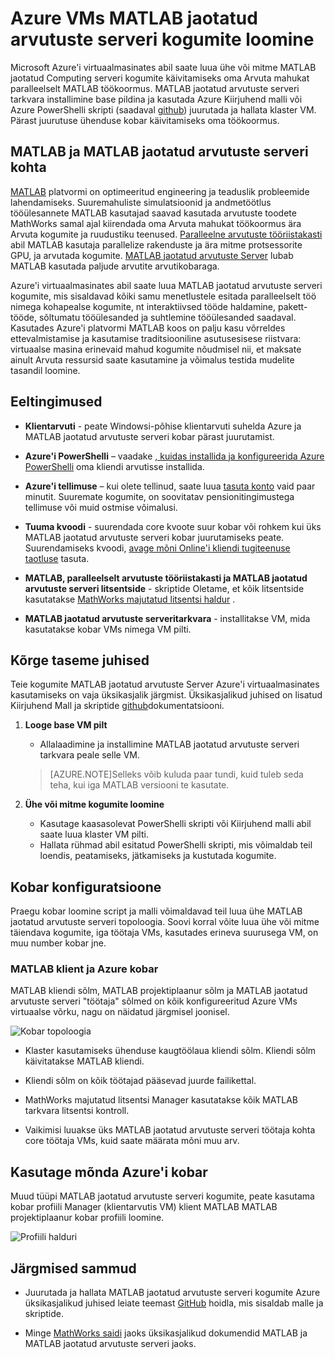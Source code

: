 <properties
   pageTitle="Klõpsake virtuaalmasinates kogumite MATLAB | Microsoft Azure'i"
   description="Microsoft Azure'i virtuaalmasinates abil saate luua oma Arvuta mahukat paralleelselt MATLAB töökoormus käivitamiseks MATLAB jaotatud Computing serveri kogumite"
   services="virtual-machines-windows"
   documentationCenter=""
   authors="mscurrell"
   manager="timlt"
   editor=""/>

<tags
   ms.service="virtual-machines-windows"
   ms.devlang="na"
   ms.topic="article"
   ms.tgt_pltfrm="Windows"
   ms.workload="infrastructure-services"
   ms.date="05/09/2016"
   ms.author="markscu"/>

# <a name="create-matlab-distributed-computing-server-clusters-on-azure-vms"></a>Azure VMs MATLAB jaotatud arvutuste serveri kogumite loomine 

Microsoft Azure'i virtuaalmasinates abil saate luua ühe või mitme MATLAB jaotatud Computing serveri kogumite käivitamiseks oma Arvuta mahukat paralleelselt MATLAB töökoormus. MATLAB jaotatud arvutuste serveri tarkvara installimine base pildina ja kasutada Azure Kiirjuhend malli või Azure PowerShelli skripti (saadaval [github](https://github.com/Azure/azure-quickstart-templates/tree/master/matlab-cluster)) juurutada ja hallata klaster VM. Pärast juurutuse ühenduse kobar käivitamiseks oma töökoormus. 

## <a name="about-matlab-and-matlab-distributed-computing-server"></a>MATLAB ja MATLAB jaotatud arvutuste serveri kohta 

[MATLAB](http://www.mathworks.com/products/matlab/) platvormi on optimeeritud engineering ja teaduslik probleemide lahendamiseks. Suuremahuliste simulatsioonid ja andmetöötlus tööülesannete MATLAB kasutajad saavad kasutada arvutuste toodete MathWorks samal ajal kiirendada oma Arvuta mahukat töökoormus ära Arvuta kogumite ja ruudustiku teenused. [Paralleelne arvutuste tööriistakasti](http://www.mathworks.com/products/parallel-computing/) abil MATLAB kasutaja parallelize rakenduste ja ära mitme protsessorite GPU, ja arvutada kogumite. [MATLAB jaotatud arvutuste Server](http://www.mathworks.com/products/distriben/) lubab MATLAB kasutada paljude arvutite arvutikobaraga. 


Azure'i virtuaalmasinates abil saate luua MATLAB jaotatud arvutuste serveri kogumite, mis sisaldavad kõiki samu menetlustele esitada paralleelselt töö nimega kohapealse kogumite, nt interaktiivsed tööde haldamine, pakett-tööde, sõltumatu tööülesanded ja suhtlemine tööülesanded saadaval. Kasutades Azure'i platvormi MATLAB koos on palju kasu võrreldes ettevalmistamise ja kasutamise traditsiooniline asutusesisese riistvara: virtuaalse masina erinevaid mahud kogumite nõudmisel nii, et maksate ainult Arvuta ressursid saate kasutamine ja võimalus testida mudelite tasandil loomine.  

## <a name="prerequisites"></a>Eeltingimused

* **Klientarvuti** - peate Windowsi-põhise klientarvuti suhelda Azure ja MATLAB jaotatud arvutuste serveri kobar pärast juurutamist. 

* **Azure'i PowerShelli** – vaadake [, kuidas installida ja konfigureerida Azure PowerShelli](../powershell-install-configure.md) oma kliendi arvutisse installida. 

* **Azure'i tellimuse** – kui olete tellinud, saate luua [tasuta konto](https://azure.microsoft.com/free/) vaid paar minutit. Suuremate kogumite, on soovitatav pensionitingimustega tellimuse või muid ostmise võimalusi. 

* **Tuuma kvoodi** - suurendada core kvoote suur kobar või rohkem kui üks MATLAB jaotatud arvutuste serveri kobar juurutamiseks peate. Suurendamiseks kvoodi, [avage mõni Online'i kliendi tugiteenuse taotluse](https://azure.microsoft.com/blog/2014/06/04/azure-limits-quotas-increase-requests/) tasuta. 

* **MATLAB, paralleelselt arvutuste tööriistakasti ja MATLAB jaotatud arvutuste serveri litsentside** - skriptide Oletame, et kõik litsentside kasutatakse [MathWorks majutatud litsentsi haldur](http://www.mathworks.com/products/parallel-computing/mathworks-hosted-license-manager/) .  

* **MATLAB jaotatud arvutuste serveritarkvara** - installitakse VM, mida kasutatakse kobar VMs nimega VM pilti. 


## <a name="high-level-steps"></a>Kõrge taseme juhised

Teie kogumite MATLAB jaotatud arvutuste Server Azure'i virtuaalmasinates kasutamiseks on vaja üksikasjalik järgmist. Üksikasjalikud juhised on lisatud Kiirjuhend Mall ja skriptide [github](https://github.com/Azure/azure-quickstart-templates/tree/master/matlab-cluster)dokumentatsiooni.

1. **Looge base VM pilt**  
    * Allalaadimine ja installimine MATLAB jaotatud arvutuste serveri tarkvara peale selle VM. 

    >[AZURE.NOTE]Selleks võib kuluda paar tundi, kuid tuleb seda teha, kui iga MATLAB versiooni te kasutate.   
    
2. **Ühe või mitme kogumite loomine**  
    * Kasutage kaasasolevat PowerShelli skripti või Kiirjuhend malli abil saate luua klaster VM pilti.   
    * Hallata rühmad abil esitatud PowerShelli skripti, mis võimaldab teil loendis, peatamiseks, jätkamiseks ja kustutada kogumite. 
 
## <a name="cluster-configurations"></a>Kobar konfiguratsioone 

Praegu kobar loomine script ja malli võimaldavad teil luua ühe MATLAB jaotatud arvutuste serveri topoloogia. Soovi korral võite luua ühe või mitme täiendava kogumite, iga töötaja VMs, kasutades erineva suurusega VM, on muu number kobar jne. 

### <a name="matlab-client-and-cluster-in-azure"></a>MATLAB klient ja Azure kobar 

MATLAB kliendi sõlm, MATLAB projektiplaanur sõlm ja MATLAB jaotatud arvutuste serveri "töötaja" sõlmed on kõik konfigureeritud Azure VMs virtuaalse võrku, nagu on näidatud järgmisel joonisel. 

![Kobar topoloogia](./media/virtual-machines-windows-matlab-mdcs-cluster/mdcs_cluster.png)

* Klaster kasutamiseks ühenduse kaugtöölaua kliendi sõlm. Kliendi sõlm käivitatakse MATLAB kliendi. 

* Kliendi sõlm on kõik töötajad pääsevad juurde failikettal.

* MathWorks majutatud litsentsi Manager kasutatakse kõik MATLAB tarkvara litsentsi kontroll. 

* Vaikimisi luuakse üks MATLAB jaotatud arvutuste serveri töötaja kohta core töötaja VMs, kuid saate määrata mõni muu arv. 


## <a name="use-an-azure-based-cluster"></a>Kasutage mõnda Azure'i kobar 

Muud tüüpi MATLAB jaotatud arvutuste serveri kogumite, peate kasutama kobar profiili Manager (klientarvutis VM) klient MATLAB MATLAB projektiplaanur kobar profiili loomine.

![Profiili halduri](./media/virtual-machines-windows-matlab-mdcs-cluster/cluster_profile_manager.png)

## <a name="next-steps"></a>Järgmised sammud

* Juurutada ja hallata MATLAB jaotatud arvutuste serveri kogumite Azure üksikasjalikud juhised leiate teemast [GitHub](https://github.com/Azure/azure-quickstart-templates/tree/master/matlab-cluster) hoidla, mis sisaldab malle ja skriptide. 

* Minge [MathWorks saidi](http://www.mathworks.com/) jaoks üksikasjalikud dokumendid MATLAB ja MATLAB jaotatud arvutuste serveri jaoks.
